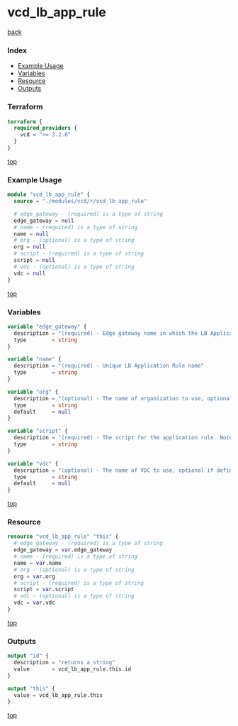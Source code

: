 # vcd_lb_app_rule

[back](../vcd.md)

### Index

- [Example Usage](#example-usage)
- [Variables](#variables)
- [Resource](#resource)
- [Outputs](#outputs)

### Terraform

```terraform
terraform {
  required_providers {
    vcd = ">= 3.2.0"
  }
}
```

[top](#index)

### Example Usage

```terraform
module "vcd_lb_app_rule" {
  source = "./modules/vcd/r/vcd_lb_app_rule"

  # edge_gateway - (required) is a type of string
  edge_gateway = null
  # name - (required) is a type of string
  name = null
  # org - (optional) is a type of string
  org = null
  # script - (required) is a type of string
  script = null
  # vdc - (optional) is a type of string
  vdc = null
}
```

[top](#index)

### Variables

```terraform
variable "edge_gateway" {
  description = "(required) - Edge gateway name in which the LB Application Rule is located"
  type        = string
}

variable "name" {
  description = "(required) - Unique LB Application Rule name"
  type        = string
}

variable "org" {
  description = "(optional) - The name of organization to use, optional if defined at provider level. Useful when connected as sysadmin working across different organizations"
  type        = string
  default     = null
}

variable "script" {
  description = "(required) - The script for the application rule. Note - you may find HEREDOC useful to pass multiline strings"
  type        = string
}

variable "vdc" {
  description = "(optional) - The name of VDC to use, optional if defined at provider level"
  type        = string
  default     = null
}
```

[top](#index)

### Resource

```terraform
resource "vcd_lb_app_rule" "this" {
  # edge_gateway - (required) is a type of string
  edge_gateway = var.edge_gateway
  # name - (required) is a type of string
  name = var.name
  # org - (optional) is a type of string
  org = var.org
  # script - (required) is a type of string
  script = var.script
  # vdc - (optional) is a type of string
  vdc = var.vdc
}
```

[top](#index)

### Outputs

```terraform
output "id" {
  description = "returns a string"
  value       = vcd_lb_app_rule.this.id
}

output "this" {
  value = vcd_lb_app_rule.this
}
```

[top](#index)